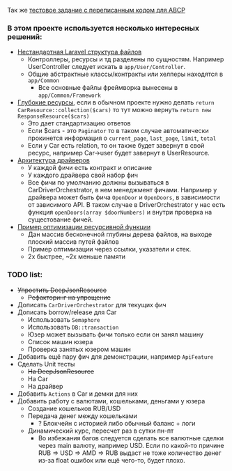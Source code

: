 Так же [тестовое задание с переписанным кодом для ABCP](https://github.com/Dead4W/noda_soft_hr_test/tree/feature/ABCP-1-refactoring/php/v3)

### В этом проекте используется несколько интересных решений:
 - [Нестандартная Laravel структура файлов](app/Common)
   - Контроллеры, ресурсы и тд разделены по сущностям. Например UserController следует искать в `app/User/Controller`.
   - Общие абстрактные классы/контракты или хелперы находятся в `app/Common`
     - Все основные файлы фреймворка вынесены в `app/Common/Framework`
 - [Глубокие ресурсы](app/Common/DeepJsonResource), если в обычном проекте нужно делать `return CarResource::collection($cars)` то тут можно вернуть `return new ResponseResource($cars)`
   - Это дает стандартизацию ответов
   - Если $cars - это `Paginator` то в таком случае автоматически прокинется информация о `current_page`, `last_page`, `limit`, `total`
   - Если у Car есть relation, то он также будет завернут в свой ресурс, например Car->user будет завернут в UserResource.
 - [Архитектура драйверов](app/Car)
   - У каждой фичи есть контракт и описание
   - У каждого драйвера свой набор фич
   - Все фичи по умолчанию должны вызываться в CarDriverOrchestrator, в нем менеджмент фичами. Например у драйвера может быть фича `OpenDoor` и `OpenDoors`, в зависимости от зависимого API. В таком случае в DriverOrchestrator у нас есть функция `openDoors(array $doorNumbers)` и внутри проверка на сущестование фичей.
 - [Пример оптимизации ресурсивной функции](app/RecursiveVsNotRecursive)
   - Дан массив бесконечной глубины дерева файлов, на выходе плоский массив путей файлов
   - Пример оптимизации через ссылки, указатели и стек.
   - 2x быстрее, ~2x меньше памяти

### TODO list:
 - ~~Упростить DeepJsonResource~~
   - ~~Рефакторинг на упрощение~~
 - Дописать `CarDriverOrchestrator` для текущих фич
 - Дописать borrow/release для Car
   - Использовать `Semaphore`
   - Использовать `DB::transaction`
   - Юзер может вызывать фичи только если он занял машину
   - Список машин юзера
   - Проверка занятых юзером машин
 - Добавить ещё пару фич для демонстрации, например `ApiFeature`
 - Сделать Unit тесты
   - ~~На DeepJsonResource~~
   - На Car
   - На драйвер
 - Добавить `Actions` в Car и демки для них
 - Добавить работу с валютами, кошельками, деньгами у юзера
   - Создание кошельков RUB/USD
   - Передача денег между кошельками
     - ? Блокчейн с историей либо обычный баланс + логи
   - Динамический курс, пересчет раз в сутки пн-пт
     - Во избежания багов следуется сделать все валютные сделки через main валюту, например USD. Если по какой-то причине RUB => USD => AMD => RUB выдаст не тоже количество денег из-за float ошибок или ещё чего-то, будет плохо.
